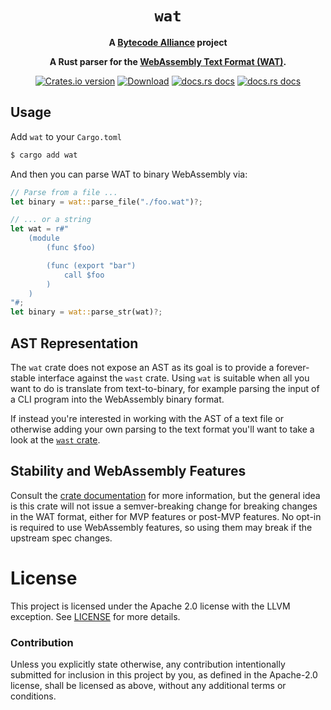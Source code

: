 <div align="center">
  <h1><code>wat</code></h1>

<strong>A <a href="https://bytecodealliance.org/">Bytecode Alliance</a> project</strong>

  <p>
    <strong>A Rust parser for the <a href="https://webassembly.github.io/spec/core/text/index.html">WebAssembly Text Format (WAT)</a>.</strong>
  </p>

  <p>
    <a href="https://crates.io/crates/wat"><img src="https://img.shields.io/crates/v/wat.svg?style=flat-square" alt="Crates.io version" /></a>
    <a href="https://crates.io/crates/wat"><img src="https://img.shields.io/crates/d/wat.svg?style=flat-square" alt="Download" /></a>
    <a href="https://docs.rs/wat/"><img src="https://img.shields.io/static/v1?label=docs&message=wat&color=blue&style=flat-square" alt="docs.rs docs" /></a>
    <a href="https://docs.rs/wast/"><img src="https://img.shields.io/static/v1?label=docs&message=wast&color=blue&style=flat-square" alt="docs.rs docs" /></a>
  </p>
</div>

## Usage

Add `wat` to your `Cargo.toml`

```sh
$ cargo add wat
```

And then you can parse WAT to binary WebAssembly via:

```rust
// Parse from a file ...
let binary = wat::parse_file("./foo.wat")?;

// ... or a string
let wat = r#"
    (module
        (func $foo)

        (func (export "bar")
            call $foo
        )
    )
"#;
let binary = wat::parse_str(wat)?;
```

## AST Representation

The `wat` crate does not expose an AST as its goal is to provide a
forever-stable interface against the `wast` crate. Using `wat` is suitable when
all you want to do is translate from text-to-binary, for example parsing the
input of a CLI program into the WebAssembly binary format.

If instead you're interested in working with the AST of a text file or otherwise
adding your own parsing to the text format you'll want to take a look at the
[`wast` crate](../wast/README.md).

## Stability and WebAssembly Features

Consult the [crate documentation](https://docs.rs/wat) for more information,
but the general idea is this crate will not issue a semver-breaking change for
breaking changes in the WAT format, either for MVP features or post-MVP
features. No opt-in is required to use WebAssembly features, so using them may
break if the upstream spec changes.

# License

This project is licensed under the Apache 2.0 license with the LLVM exception.
See [LICENSE](LICENSE) for more details.

### Contribution

Unless you explicitly state otherwise, any contribution intentionally submitted
for inclusion in this project by you, as defined in the Apache-2.0 license,
shall be licensed as above, without any additional terms or conditions.
